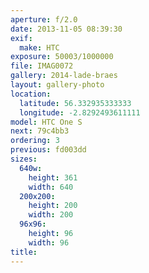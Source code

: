 ```yaml
---
aperture: f/2.0
date: 2013-11-05 08:39:30
exif:
  make: HTC
exposure: 50003/1000000
file: IMAG0072
gallery: 2014-lade-braes
layout: gallery-photo
location:
  latitude: 56.332935333333
  longitude: -2.8292493611111
model: HTC One S
next: 79c4bb3
ordering: 3
previous: fd003dd
sizes:
  640w:
    height: 361
    width: 640
  200x200:
    height: 200
    width: 200
  96x96:
    height: 96
    width: 96
title: 
---
```

